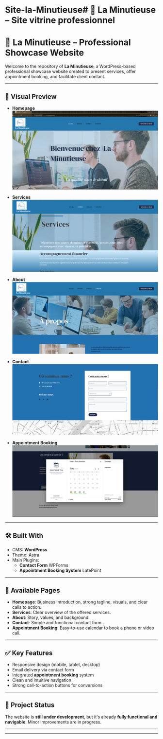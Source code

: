 # Site-la-Minutieuse# 🌟 La Minutieuse – Site vitrine professionnel
# 🌟 La Minutieuse – Professional Showcase Website

Welcome to the repository of **La Minutieuse**, a WordPress-based professional showcase website created to present services, offer appointment booking, and facilitate client contact.

---

## 📸 Visual Preview

- **Homepage**  
  ![](captures/accueil.png)

- **Services**  
  ![](captures/services.png)

- **About**  
  ![](captures/a_propos.png)

- **Contact**  
  ![](captures/formulaire_contact.png)

- **Appointment Booking**  
  ![](captures/reservation.png)

---

## 🛠️ Built With

- CMS: **WordPress**
- Theme: Astra
- Main Plugins:
  - **Contact Form**  WPForms
  - **Appointment Booking System** LatePoint

---

## 📄 Available Pages

- **Homepage**: Business introduction, strong tagline, visuals, and clear calls to action.
- **Services**: Clear overview of the offered services.
- **About**: Story, values, and background.
- **Contact**: Simple and functional contact form.
- **Appointment Booking**: Easy-to-use calendar to book a phone or video call.

---

## ✅ Key Features

- Responsive design (mobile, tablet, desktop)
- Email delivery via contact form
- Integrated **appointment booking** system
- Clean and intuitive navigation
- Strong call-to-action buttons for conversions

---

## 🚧 Project Status

The website is **still under development**, but it's already **fully functional and navigable**. Minor improvements are in progress.

---

---

